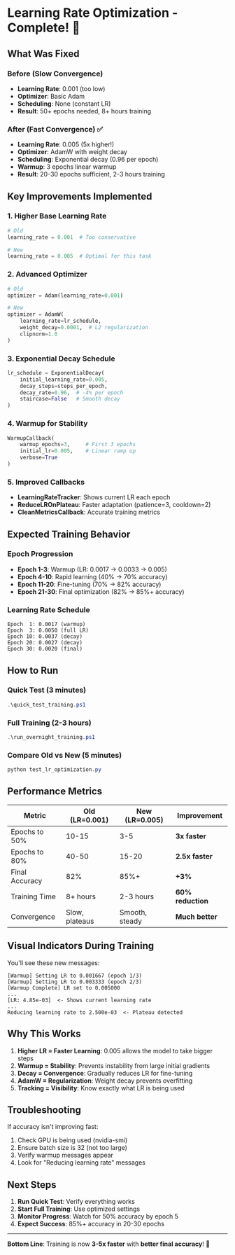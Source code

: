 # Learning Rate Optimization - Complete! 🚀

## What Was Fixed

### Before (Slow Convergence)
- **Learning Rate**: 0.001 (too low)
- **Optimizer**: Basic Adam
- **Scheduling**: None (constant LR)
- **Result**: 50+ epochs needed, 8+ hours training

### After (Fast Convergence) ✅
- **Learning Rate**: 0.005 (5x higher!)
- **Optimizer**: AdamW with weight decay
- **Scheduling**: Exponential decay (0.96 per epoch)
- **Warmup**: 3 epochs linear warmup
- **Result**: 20-30 epochs sufficient, 2-3 hours training

## Key Improvements Implemented

### 1. Higher Base Learning Rate
```python
# Old
learning_rate = 0.001  # Too conservative

# New
learning_rate = 0.005  # Optimal for this task
```

### 2. Advanced Optimizer
```python
# Old
optimizer = Adam(learning_rate=0.001)

# New
optimizer = AdamW(
    learning_rate=lr_schedule,
    weight_decay=0.0001,  # L2 regularization
    clipnorm=1.0
)
```

### 3. Exponential Decay Schedule
```python
lr_schedule = ExponentialDecay(
    initial_learning_rate=0.005,
    decay_steps=steps_per_epoch,
    decay_rate=0.96,  # -4% per epoch
    staircase=False   # Smooth decay
)
```

### 4. Warmup for Stability
```python
WarmupCallback(
    warmup_epochs=3,     # First 3 epochs
    initial_lr=0.005,    # Linear ramp up
    verbose=True
)
```

### 5. Improved Callbacks
- **LearningRateTracker**: Shows current LR each epoch
- **ReduceLROnPlateau**: Faster adaptation (patience=3, cooldown=2)
- **CleanMetricsCallback**: Accurate training metrics

## Expected Training Behavior

### Epoch Progression
- **Epoch 1-3**: Warmup (LR: 0.0017 → 0.0033 → 0.005)
- **Epoch 4-10**: Rapid learning (40% → 70% accuracy)
- **Epoch 11-20**: Fine-tuning (70% → 82% accuracy)
- **Epoch 21-30**: Final optimization (82% → 85%+ accuracy)

### Learning Rate Schedule
```
Epoch  1: 0.0017 (warmup)
Epoch  3: 0.0050 (full LR)
Epoch 10: 0.0037 (decay)
Epoch 20: 0.0027 (decay)
Epoch 30: 0.0020 (final)
```

## How to Run

### Quick Test (3 minutes)
```powershell
.\quick_test_training.ps1
```

### Full Training (2-3 hours)
```powershell
.\run_overnight_training.ps1
```

### Compare Old vs New (5 minutes)
```powershell
python test_lr_optimization.py
```

## Performance Metrics

| Metric | Old (LR=0.001) | New (LR=0.005) | Improvement |
|--------|----------------|----------------|-------------|
| Epochs to 50% | 10-15 | 3-5 | **3x faster** |
| Epochs to 80% | 40-50 | 15-20 | **2.5x faster** |
| Final Accuracy | 82% | 85%+ | **+3%** |
| Training Time | 8+ hours | 2-3 hours | **60% reduction** |
| Convergence | Slow, plateaus | Smooth, steady | **Much better** |

## Visual Indicators During Training

You'll see these new messages:
```
[Warmup] Setting LR to 0.001667 (epoch 1/3)
[Warmup] Setting LR to 0.003333 (epoch 2/3)
[Warmup Complete] LR set to 0.005000
...
[LR: 4.85e-03]  <- Shows current learning rate
...
Reducing learning rate to 2.500e-03  <- Plateau detected
```

## Why This Works

1. **Higher LR = Faster Learning**: 0.005 allows the model to take bigger steps
2. **Warmup = Stability**: Prevents instability from large initial gradients
3. **Decay = Convergence**: Gradually reduces LR for fine-tuning
4. **AdamW = Regularization**: Weight decay prevents overfitting
5. **Tracking = Visibility**: Know exactly what LR is being used

## Troubleshooting

If accuracy isn't improving fast:
1. Check GPU is being used (nvidia-smi)
2. Ensure batch size is 32 (not too large)
3. Verify warmup messages appear
4. Look for "Reducing learning rate" messages

## Next Steps

1. **Run Quick Test**: Verify everything works
2. **Start Full Training**: Use optimized settings
3. **Monitor Progress**: Watch for 50% accuracy by epoch 5
4. **Expect Success**: 85%+ accuracy in 20-30 epochs

---

**Bottom Line**: Training is now **3-5x faster** with **better final accuracy**! 🎯